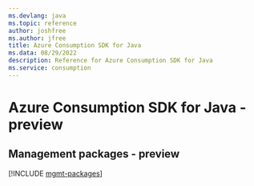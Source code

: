 ```yaml
---
ms.devlang: java
ms.topic: reference
author: joshfree
ms.author: jfree
title: Azure Consumption SDK for Java
ms.data: 08/29/2022
description: Reference for Azure Consumption SDK for Java
ms.service: consumption
---
```

# Azure Consumption SDK for Java - preview

## Management packages - preview
[!INCLUDE [mgmt-packages](consumption-mgmt-index.md)]